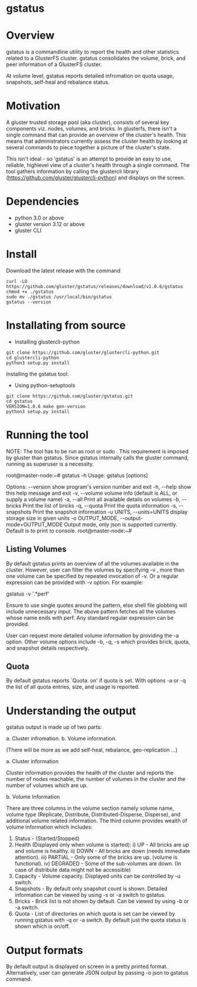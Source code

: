 gstatus
=======

Overview
========
gstatus is a commandline utility to report the health and other statistics
related to a GlusterFS cluster. gstatus consolidates the volume, brick, and peer
information of a GlusterFS cluster.

At volume level, gstatus reports detailed infromation on quota usage, snapshots,
self-heal and rebalance status.

Motivation
==========
A gluster trusted storage pool (aka cluster), consists of several key
components viz. nodes, volumes, and bricks. In glusterfs, there isn't a single
command that can provide an overview of the cluster's health. This means that
administrators currently assess the cluster health by looking at several
commands to piece together a picture of the cluster's state.

This isn't ideal - so 'gstatus' is an attempt to provide an easy to use,
reliable, highlevel view of a cluster's health through a single command. The
tool gathers information by calling the glustercli library
(https://github.com/gluster/glustercli-python) and displays on the screen.

Dependencies
============
- python 3.0 or above
- gluster version 3.12 or above
- gluster CLI

Install
=======
Download the latest release with the command

```
curl -LO https://github.com/gluster/gstatus/releases/download/v1.0.6/gstatus
chmod +x ./gstatus
sudo mv ./gstatus /usr/local/bin/gstatus
gstatus --version
```

Installating from source
========================
* Installing glustercli-python

```
git clone https://github.com/gluster/glustercli-python.git
cd glustercli-python
python3 setup.py install
```

Installing the gstatus tool:
* Using python-setuptools

```
git clone https://github.com/gluster/gstatus.git
cd gstatus
VERSION=1.0.6 make gen-version
python3 setup.py install
```

Running the tool
================

NOTE: The tool has to be run as root or sudo <cmd>. This requirement is
      imposed by gluster than gstatus. Since gstatus internally calls the
      gluster command, running as superuser is a necessity.

root@master-node:~# gstatus -h
Usage: gstatus [options]

Options:
  --version             show program's version number and exit
  -h, --help            show this help message and exit
  -v, --volume          volume info (default is ALL, or supply a volume name)
  -a, --all             Print all available details on volumes
  -b, --bricks          Print the list of bricks
  -q, --quota           Print the quota information
  -s, --snapshots       Print the snapshot information
  -u UNITS, --units=UNITS
                        display storage size in given units
  -o OUTPUT_MODE, --output-mode=OUTPUT_MODE
                        Output mode, only json is supported currently. Default
                        is to print to console.
root@master-node:~#

Listing Volumes
---------------

By default gstatus prints an overview of all the volumes available in the
cluster. However, user can filter the volumes by specifying -v <volname>, more
than one volume can be specified by repeated invocation of -v. Or a regular
expression can be provided with -v option. For example:

gstatus -v '.*perf'

Ensure to use single quotes around the pattern, else shell file globbing will
include unnecessary input. The above pattern fetches all the volumes whose name
ends with perf. Any standard regular expression can be provided.

User can request more detailed volume information by providing the -a
option. Other volume options include -b, -q, -s which provides brick, quota, and
snapshot details respectively.

Quota
-----

By default gstatus reports `Quota: on' if quota is set. With options -a or -q
the list of all quota entries, size, and usage is reported.


Understanding the output
========================

gstatus output is made up of two parts:

a. Cluster infromation.
b. Volume information.

(There will be more as we add self-heal, rebalance, geo-replication ...)

a. Cluster information

Cluster information provides the health of the cluster and reports the number of
nodes reachable, the number of volumes in the cluster and the number of volumes
which are up.

b. Volume Information

There are three columns in the volume section namely volume name, volume type
(Replicate, Distribute, Distributed-Disperse, Disperse), and additional volume
related information. The third column provides wealth of volume information
which includes:

1. Status - (Started/Stopped)
2. Health (Displayed only when volume is started):
          i) UP       - All bricks are up and volume is healthy.
         ii) DOWN     - All bricks are down (needs immediate attention).
        iii) PARTIAL  - Only some of the bricks are up. (volume is functional).
         iv) DEGRADED - Some of the sub-volumes are down. (In case of distribute
                        data might not be accessible)
3. Capacity  - Volume capacity. Displayed units can be controlled by -u switch.
4. Snapshots - By default only snapshot count is shown. Detailed information can
               be viewed by using -s or -a switch to gstatus.
5. Bricks    - Brick list is not shown by default. Can be viewed by using -b or -a
               switch.
6. Quota     - List of directories on which quota is set can be viewed by
               running gstatus with -q or -a switch. By default just the quota
               status is shown which is on/off.

Output formats
==============
By default output is displayed on screen in a pretty printed format.
Alternatively, user can generate JSON output by passing -o json to gstatus
command.

